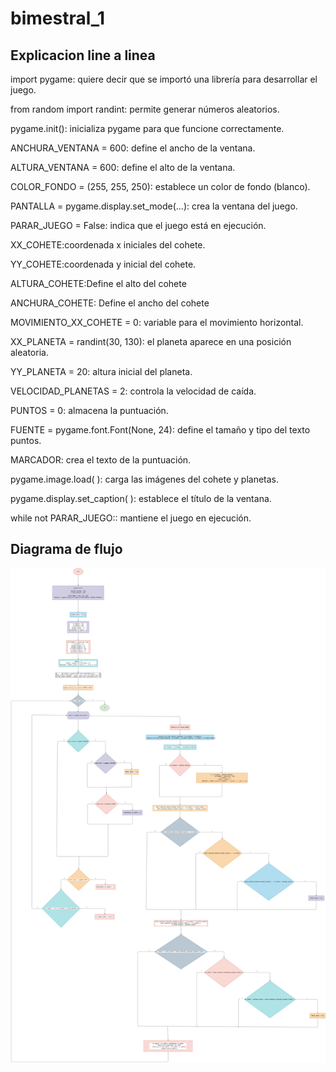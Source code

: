 # bimestral_1

## Explicacion line a linea

import pygame: quiere decir que se importó una librería para desarrollar el juego.

from random import randint: permite generar números aleatorios.

pygame.init(): inicializa pygame para que funcione correctamente.

ANCHURA_VENTANA = 600: define el ancho de la ventana.

ALTURA_VENTANA = 600: define el alto de la ventana.

COLOR_FONDO = (255, 255, 250): establece un color de fondo (blanco).

PANTALLA = pygame.display.set_mode(...): crea la ventana del juego.

PARAR_JUEGO = False: indica que el juego está en ejecución.

XX_COHETE:coordenada x iniciales del cohete.

YY_COHETE:coordenada y inicial del cohete.

ALTURA_COHETE:Define el alto del cohete

ANCHURA_COHETE: Define el ancho del cohete

MOVIMIENTO_XX_COHETE = 0: variable para el movimiento horizontal.

XX_PLANETA = randint(30, 130): el planeta aparece en una posición aleatoria.

YY_PLANETA = 20: altura inicial del planeta.

VELOCIDAD_PLANETAS = 2: controla la velocidad de caída.

PUNTOS = 0: almacena la puntuación.

FUENTE = pygame.font.Font(None, 24): define el tamaño y tipo del texto puntos.

MARCADOR: crea el texto de la puntuación.

pygame.image.load( ): carga las imágenes del cohete y planetas.

pygame.display.set_caption( ): establece el título de la ventana.

while not PARAR_JUEGO:: mantiene el juego en ejecución.


## Diagrama de flujo

![diagrama de flujo](diagrama.png "diagrama de flujo")
